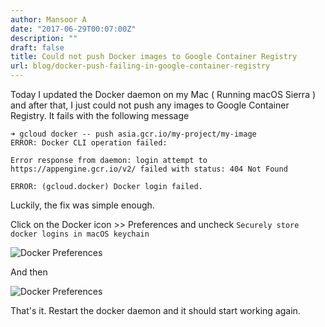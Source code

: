 ```yaml
---
author: Mansoor A
date: "2017-06-29T00:07:00Z"
description: ""
draft: false
title: Could not push Docker images to Google Container Registry
url: blog/docker-push-failing-in-google-container-registry
---
```



Today I updated the Docker daemon on my Mac ( Running macOS Sierra ) and after that, I just could not push any images to Google Container Registry. It fails with the following message

```
➜ gcloud docker -- push asia.gcr.io/my-project/my-image
ERROR: Docker CLI operation failed:

Error response from daemon: login attempt to https://appengine.gcr.io/v2/ failed with status: 404 Not Found

ERROR: (gcloud.docker) Docker login failed.
```

Luckily, the fix was simple enough.

Click on the Docker icon >> Preferences and uncheck `Securely store docker logins in macOS keychain`

![Docker Preferences](https://cdn.esc.sh/jekyll/docker/docker-preferences-1.png)

And then

![Docker Preferences](https://cdn.esc.sh/jekyll/docker/docker-preferences-2.png)

That's it. Restart the docker daemon and it should start working again.

